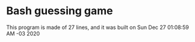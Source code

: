 # Bash guessing game

This program is made of 27 lines, and it was built on Sun Dec 27 01:08:59 AM -03 2020
